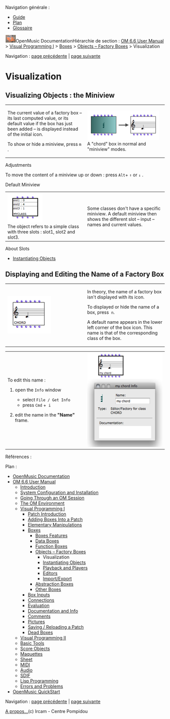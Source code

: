 <div id="tplf" class="tplPage">

<div id="tplh">

<span class="hidden">Navigation générale : </span>

  - [<span>Guide</span>](OM-Documentation.md)
  - [<span>Plan</span>](OM-Documentation_1.md)
  - [<span>Glossaire</span>](OM-Documentation_2.md)

</div>

<div id="tplt">

![empty.gif](../tplRes/page/empty.gif)![logoom1.png](../res/logoom1.png)<span class="tplTi">OpenMusic
Documentation</span><span class="sw_outStack_navRoot"><span class="hidden">Hiérarchie
de section : </span>[<span>OM 6.6 User
Manual</span>](OM-User-Manual.md)<span class="stkSep"> \>
</span>[<span>Visual Programming
I</span>](BasicVisualProgramming.md)<span class="stkSep"> \>
</span>[<span>Boxes</span>](Boxes.md)<span class="stkSep"> \>
</span>[<span>Objects – Factory
Boxes</span>](FactoryBoxes.md)<span class="stkSep"> \>
</span><span class="stkSel_yes"><span>Visualization</span></span></span>

</div>

<div class="tplNav">

<span class="hidden">Navigation : </span>[<span>page
précédente</span>](FactoryBoxes.md "page précédente(Objects – Factory Boxes)")<span class="hidden">
| </span>[<span>page
suivante</span>](2-Instanciation.md "page suivante(Instantiating Objects)")

</div>

<div id="tplc" class="tplc_out_yes">

<div style="text-align: center;">



</div>

<div class="headCo">

# <span>Visualization</span>

<div class="headCo_co">

<div>

<div class="part">

## <span>Visualizing Objects : the Miniview</span>

<div class="part_co">

<div class="infobloc">

<div class="txtRes">

<table>
<colgroup>
<col style="width: 50%" />
<col style="width: 50%" />
</colgroup>
<tbody>
<tr class="odd">
<td><div class="dk_txtRes_txt txt">
<p>The current value of a factory box – its last computed value, or its default value if the box has just been added – is displayed instead of the initial icon.</p>
<p>To show or hide a miniview, press <code class="keyboard_tl">m</code> .</p>
</div></td>
<td><div class="caption">
<div class="caption_co">
<img src="../res/miniview2.png" width="227" height="94" alt="A &quot;chord&quot; box in normal and &quot;miniview&quot; modes." />
</div>
<div class="caption_ti">
A "chord" box in normal and "miniview" modes.
</div>
</div></td>
</tr>
</tbody>
</table>

</div>

</div>

<div class="bloc tip">

<div class="bloc_ti tip_ti">

<span>Adjustments</span>

</div>

<div class="txt">

To move the content of a miniview up or down : press `Alt`+ `↑` or `↓` .

</div>

</div>

<div class="bloc note">

<div class="bloc_ti note_ti">

<span>Default Miniview</span>

</div>

<div class="txtRes">

<table>
<colgroup>
<col style="width: 50%" />
<col style="width: 50%" />
</colgroup>
<tbody>
<tr class="odd">
<td><div class="caption">
<div class="caption_co">
<img src="../res/def-miniview.png" width="111" height="95" alt="The object refers to a simple class with three slots : slot1, slot2 and slot3." />
</div>
<div class="caption_ti">
The object refers to a simple class with three slots : slot1, slot2 and slot3.
</div>
</div></td>
<td><div class="dk_txtRes_txt txt">
<p>Some classes don't have a specific miniview. A default miniview then shows the different slot – input – names and current values.</p>
</div></td>
</tr>
</tbody>
</table>

</div>

<div class="linkSet">

<div class="linkSet_ti">

<span>About Slots</span>

</div>

<div class="linkUL">

  - [<span>Instantiating Objects</span>](2-Instanciation.md)

</div>

</div>

</div>

</div>

</div>

<div class="part">

## <span>Displaying and Editing the Name of a Factory Box</span>

<div class="part_co">

<div class="infobloc">

<div class="txtRes">

<table>
<colgroup>
<col style="width: 50%" />
<col style="width: 50%" />
</colgroup>
<tbody>
<tr class="odd">
<td><div class="caption">
<div class="caption_co">
<img src="../res/factname.png" width="137" height="118" alt="factname.png" />
</div>
</div></td>
<td><div class="dk_txtRes_txt txt">
<p>In theory, the name of a factory box isn't displayed with its icon.</p>
<p>To displayed or hide the name of a box, press  <code class="keyboard_tl">n</code>.</p>
<p>A default name appears in the lower left corner of the box icon. This name is that of the corresponding class of the box.</p>
</div></td>
</tr>
</tbody>
</table>

</div>

<div class="txtRes">

<table>
<colgroup>
<col style="width: 50%" />
<col style="width: 50%" />
</colgroup>
<tbody>
<tr class="odd">
<td><div class="dk_txtRes_txt txt">
<p>To edit this name :</p>
<ol>
<li><p>open the <code class="label_tl">Info</code> window</p>
<ul>
<li><span>select <code class="menuPath_tl">File / Get Info</code> </span></li>
<li><span>press <code class="keyboard_tl">Cmd</code> +<code class="keyboard_tl"> i</code></span></li>
</ul></li>
<li><p>edit the name in the <strong>"Name"</strong> frame.</p></li>
</ol>
</div></td>
<td><div class="caption">
<div class="caption_co">
<img src="../res/editname.png" width="254" height="300" alt="editname.png" />
</div>
</div></td>
</tr>
</tbody>
</table>

</div>

</div>

</div>

</div>

</div>

</div>

</div>

<span class="hidden">Références : </span>

</div>

<div id="tplo" class="tplo_out_yes">

<div class="tplOTp">

<div class="tplOBm">

<div id="mnuFrm">

<span class="hidden">Plan :</span>

<div id="mnuFrmUp" onmouseout="menuScrollTiTask.fSpeed=0;" onmouseover="if(menuScrollTiTask.fSpeed&gt;=0) {menuScrollTiTask.fSpeed=-2; scTiLib.addTaskNow(menuScrollTiTask);}" onclick="menuScrollTiTask.fSpeed-=2;" style="display: none;">

<span id="mnuFrmUpLeft">[](#)</span><span id="mnuFrmUpCenter"></span><span id="mnuFrmUpRight"></span>

</div>

<div id="mnuScroll">

  - [<span>OpenMusic Documentation</span>](OM-Documentation.md)
  - [<span>OM 6.6 User Manual</span>](OM-User-Manual.md)
      - [<span>Introduction</span>](00-Sommaire.md)
      - [<span>System Configuration and
        Installation</span>](Installation.md)
      - [<span>Going Through an OM Session</span>](Goingthrough.md)
      - [<span>The OM Environment</span>](Environment.md)
      - [<span>Visual Programming I</span>](BasicVisualProgramming.md)
          - [<span>Patch Introduction</span>](ProgrammingIntro.md)
          - [<span>Adding Boxes Into a Patch</span>](AddingBoxes.md)
          - [<span>Elementary Manipulations</span>](ElementaryManips.md)
          - [<span>Boxes</span>](Boxes.md)
              - [<span>Boxes Features</span>](GraphicFeatures.md)
              - [<span>Data Boxes</span>](DataBox.md)
              - [<span>Function Boxes</span>](FunctionBoxes.md)
              - [<span>Objects – Factory Boxes</span>](FactoryBoxes.md)
                  - <span id="i2" class="outLeftSel_yes"><span>Visualization</span></span>
                  - [<span>Instantiating
                    Objects</span>](2-Instanciation.md)
                  - [<span>Playback and Players</span>](1-Play.md)
                  - [<span>Editors</span>](3-Editors.md)
                  - [<span>Import/Export</span>](4-ImportExport.md)
              - [<span>Abstraction Boxes</span>](AbsBoxesIntro.md)
              - [<span>Other Boxes</span>](OtherBoxes.md)
          - [<span>Box Inputs</span>](BoxInputs.md)
          - [<span>Connections</span>](Connections.md)
          - [<span>Evaluation</span>](Evaluation.md)
          - [<span>Documentation and Info</span>](DocAndInfo.md)
          - [<span>Comments</span>](Comments.md)
          - [<span>Pictures</span>](Pictures.md)
          - [<span>Saving / Reloading a Patch</span>](SavingPatch.md)
          - [<span>Dead Boxes</span>](DeadBox.md)
      - [<span>Visual Programming
        II</span>](AdvancedVisualProgramming.md)
      - [<span>Basic Tools</span>](BasicObjects.md)
      - [<span>Score Objects</span>](ScoreObjects.md)
      - [<span>Maquettes</span>](Maquettes.md)
      - [<span>Sheet</span>](Sheet.md)
      - [<span>MIDI</span>](MIDI.md)
      - [<span>Audio</span>](Audio.md)
      - [<span>SDIF</span>](SDIF.md)
      - [<span>Lisp Programming</span>](Lisp.md)
      - [<span>Errors and Problems</span>](errors.md)
  - [<span>OpenMusic QuickStart</span>](QuickStart-Chapters.md)

</div>

<div id="mnuFrmDown" onmouseout="menuScrollTiTask.fSpeed=0;" onmouseover="if(menuScrollTiTask.fSpeed&lt;=0) {menuScrollTiTask.fSpeed=2; scTiLib.addTaskNow(menuScrollTiTask);}" onclick="menuScrollTiTask.fSpeed+=2;" style="display: none;">

<span id="mnuFrmDownLeft">[](#)</span><span id="mnuFrmDownCenter"></span><span id="mnuFrmDownRight"></span>

</div>

</div>

</div>

</div>

</div>

<div class="tplNav">

<span class="hidden">Navigation : </span>[<span>page
précédente</span>](FactoryBoxes.md "page précédente(Objects – Factory Boxes)")<span class="hidden">
| </span>[<span>page
suivante</span>](2-Instanciation.md "page suivante(Instantiating Objects)")

</div>

<div id="tplb">

[<span>A propos...</span>](OM-Documentation_3.md)(c) Ircam - Centre
Pompidou

</div>

</div>
